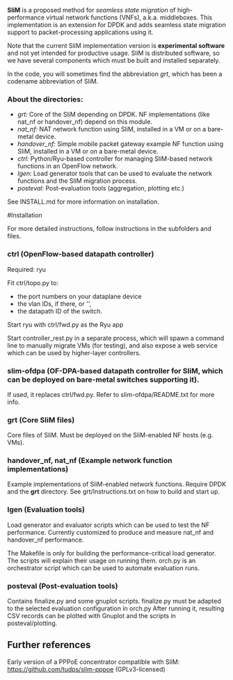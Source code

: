 **SliM** is a proposed method for *seamless state migration* of high-performance virtual network functions (VNFs), 
a.k.a. middleboxes. This implementation is an extension for DPDK and adds seamless state migration support to packet-processing
applications using it.

Note that the current SliM implementation version is **experimental software** and not yet intended for productive usage.
SliM is distributed software, so we have several components which must be built and installed separately.

In the code, you will sometimes find the abbreviation *grt*, which has been a codename abbreviation of SliM.

### About the directories:

- *grt:* Core of the SliM depending on DPDK. NF implementations (like nat_nf or handover_nf) depend on this module.
- *nat_nf:* NAT network function using SliM, installed in a VM or on a bare-metal device.
- *handover_nf:* Simple mobile packet gateway example NF function using SliM, installed in a VM or on a bare-metal device.
- *ctrl:* Python/Ryu-based controller for managing SliM-based network functions in an OpenFlow network.
- *lgen:* Load generator tools that can be used to evaluate the network functions and the SliM migration process.
- *posteval:* Post-evaluation tools (aggregation, plotting etc.)

See INSTALL.md for more information on installation.

#Installation

For more detailed instructions, follow instructions in the subfolders and files.

### ctrl (OpenFlow-based datapath controller)

Required: ryu

Fit ctrl/topo.py to:
 - the port numbers on your dataplane device
 - the vlan IDs, if there, or '',
 - the datapath ID of the switch.

Start ryu with ctrl/fwd.py as the Ryu app

Start controller_rest.py in a separate process, which will spawn a command line to manually migrate VMs (for testing), and also expose a web service
which can be used by higher-layer controllers.

### slim-ofdpa (OF-DPA-based datapath controller for SliM, which can be deployed on bare-metal switches supporting it).

If used, it replaces ctrl/fwd.py. Refer to slim-ofdpa/README.txt for more info.

### grt (Core SliM files)

Core files of SliM. Must be deployed on the SliM-enabled NF hosts (e.g. VMs).

### handover_nf, nat_nf (Example network function implementations)

Example implementations of SliM-enabled network functions. Require DPDK and the **grt** directory.
See grt/Instructions.txt on how to build and start up.

### lgen (Evaluation tools)

Load generator and evaluator scripts which can be used to test the NF performance. 
Currently customized to produce and measure nat_nf and handover_nf performance. 

The Makefile is only for building the performance-critical load generator. 
The scripts will explain their usage on running them. 
orch.py is an orchestrator script which can be used to automate evaluation runs.

### posteval (Post-evaluation tools)

Contains finalize.py and some gnuplot scripts.
finalize.py must be adapted to the selected evaluation configuration in orch.py
After running it, resulting CSV records can be plotted with Gnuplot and the scripts in posteval/plotting.


## Further references

Early version of a PPPoE concentrator compatible with SliM: https://github.com/tudps/slim-pppoe (GPLv3-licensed)
